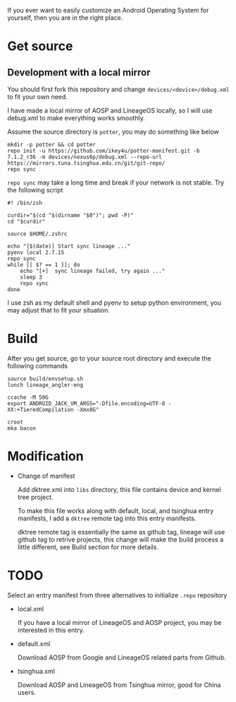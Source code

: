 If you ever want to easily customize an Android Operating System for yourself,
then you are in the right place.

# Get source

## Development with a local mirror

You should first fork this repository and change `devices/<device>/debug.xml` to
fit your own need.

I have made a local mirror of AOSP and LineageOS locally, so I will use
debug.xml to make everything works smoothly.

Assume the source directory is `potter`, you may do something like below

    mkdir -p potter && cd potter
    repo init -u https://github.com/ikey4u/potter-manifest.git -b 7.1.2_r36 -m devices/nexus6p/debug.xml --repo-url https://mirrors.tuna.tsinghua.edu.cn/git/git-repo/
    repo sync

`repo sync` may take a long time and break if your network is not stable. Try
the following script

	#! /bin/zsh

	curdir="$(cd "$(dirname "$0")"; pwd -P)"
	cd "$curdir"

	source $HOME/.zshrc

	echo "[$(date)] Start sync lineage ..."
	pyenv local 2.7.15
	repo sync
	while [[ $? == 1 ]]; do
		echo "[+]  sync lineage failed, try again ..."
		sleep 3
		repo sync
	done

I use zsh as my default shell and pyenv to setup python environment, you may adjust that to fit your situation.

# Build

After you get source, go to your source root directory and execute the following
commands

    source build/envsetup.sh
	lunch lineage_angler-eng

    ccache -M 50G
    export ANDROID_JACK_VM_ARGS="-Dfile.encoding=UTF-8 -XX:+TieredCompilation -Xmx8G"

    croot
    mka bacon

# Modification

- Change of manifest

    Add dktree.xml into  `libs` directory, this file contains device and kernel tree
    project.

    To make this file works along with default, local, and tsinghua
    entry manifests, I add a `dktree` remote tag into this entry manifests.

    dktree remote tag is essentially the same as github tag, lineage will use
    github tag to retrive projects, this change will make the build process a little different,
	see Build section for more details.

# TODO

Select an entry manifest from three alternatives to initialize `.repo`
repository

- local.xml

    If you have a local mirror of LineageOS and AOSP project, you may be
    interested in this entry.

- default.xml

    Download AOSP from Google and LineageOS related parts from Github.

- tsinghua.xml

    Download AOSP and LineageOS from Tsinghua mirror, good for China users.
